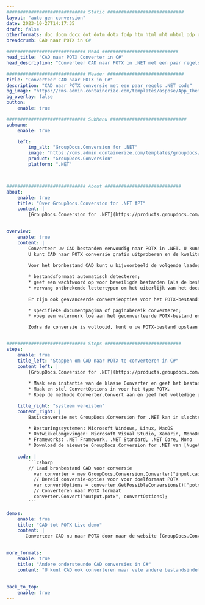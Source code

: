 ```yaml
---
############################# Static ############################
layout: "auto-gen-conversion"
date: 2023-10-27T14:17:35
draft: false
otherformats: doc docm docx dot dotm dotx fodp htm html mht mhtml odp odt otp pot potm potx pps ppsm ppsx ppt pptm pptx rtf
breadcrumb: CAD naar POTX in C#

############################# Head ############################
head_title: "CAD naar POTX Converter in C#"
head_description: "Converteer CAD naar POTX in .NET met een paar regels code. Gebruik de GroupDocs Document Conversion API om meer dan 160 bestandsformaten te converteren."

############################# Header ############################
title: "Converteer CAD naar POTX in C#"
description: "CAD naar POTX conversie met een paar regels .NET code"
bg_image: "https://cms.admin.containerize.com/templates/aspose/App_Themes/V3/images/bg/header1.png"
bg_overlay: false
button:
    enable: true

############################# SubMenu ############################
submenu:
    enable: true

    left:
        img_alt: "GroupDocs.Conversion for .NET"
        image: "https://cms.admin.containerize.com/templates/groupdocs/images/product-logos/90x90-noborder/groupdocs-conversion-net.png"
        product: "GroupDocs.Conversion"
        platform: ".NET"



############################# About ############################
about:
    enable: true
    title: "Over GroupDocs.Conversion for .NET API"
    content: |
        [GroupDocs.Conversion for .NET](https://products.groupdocs.com/conversion/net/) kan worden gebruikt om Microsoft Word, Excel, PowerPoint, PDF, Visio en andere formaten te converteren. GroupDocs.Conversion is een standalone API die geschikt is voor back-end en interne systemen waar hoge prestaties vereist zijn. Het is niet afhankelijk van software zoals Microsoft of Open Office.
    

overview:
    enable: true
    content: |
        Converteer uw CAD bestanden eenvoudig naar POTX in .NET. U kunt slechts een paar C# coderegels gebruiken op elk platform naar keuze, zoals - Windows, Linux, macOS.
        U kunt CAD naar POTX conversie gratis uitproberen en de kwaliteit van de conversieresultaten evalueren. Naast eenvoudige scenario's voor bestandsconversie kunt u meer geavanceerde opties proberen voor het laden van het bronbestand CAD en voor het opslaan van het POTX-uitvoerresultaat. 
        
        Voor het bronbestand CAD kunt u bijvoorbeeld de volgende laadopties gebruiken:

        * bestandsformaat automatisch detecteren;
        * geef een wachtwoord op voor beveiligde bestanden (als de bestandsindeling dit ondersteunt);
        * vervang ontbrekende lettertypen om het uiterlijk van het document te behouden.
        
        Er zijn ook geavanceerde conversieopties voor het POTX-bestand:

        * specifieke documentpagina of paginabereik converteren;
        * voeg een watermerk toe aan het geconverteerde POTX-bestand en nog veel meer.

        Zodra de conversie is voltooid, kunt u uw POTX-bestand opslaan in het lokale bestandspad of in opslag van derden, zoals FTP, Amazon S3, Google Drive, Dropbox enz. Let op: om CAD naar {{ te converteren) TO}} er is geen extra software nodig, zoals MS Office, Open Office, Adobe Acrobat Reader enz.


############################# Steps ############################
steps:
    enable: true
    title_left: "Stappen om CAD naar POTX te converteren in C#"
    content_left: |
        [GroupDocs.Conversion for .NET](https://products.groupdocs.com/conversion/net/) maakt het gemakkelijk voor ontwikkelaars om een ​​CAD bestand naar POTX te converteren met een paar regels code.
        
        * Maak een instantie van de klasse Converter en geef het bestand CAD het volledige pad
        * Maak en stel ConvertOptions in voor het type POTX.
        * Roep de methode Converter.Convert aan en geef het volledige pad en formaat (POTX) door als parameter

    title_right: "systeem vereisten"
    content_right: |
        Basisconversie met GroupDocs.Conversion for .NET kan in slechts een paar eenvoudige stappen worden gedaan. Onze API's worden ondersteund op alle belangrijke platforms en besturingssystemen. Voordat u de onderstaande code uitvoert, moet u ervoor zorgen dat de volgende vereisten op uw systeem zijn geïnstalleerd.

        * Besturingssystemen: Microsoft Windows, Linux, MacOS
        * Ontwikkelomgevingen: Microsoft Visual Studio, Xamarin, MonoDevelop
        * Frameworks: .NET Framework, .NET Standard, .NET Core, Mono
        * Download de nieuwste GroupDocs.Conversion for .NET van [Nuget](https://www.nuget.org/packages/groupdocs.conversion)
         
    code: |
        ```csharp    
        // Laad bronbestand CAD voor conversie
          var converter = new GroupDocs.Conversion.Converter("input.cad");
          // Bereid conversie-opties voor voor doelformaat POTX
          var convertOptions = converter.GetPossibleConversions()["potx"].ConvertOptions;
          // Converteren naar POTX formaat
          converter.Convert("output.potx", convertOptions);
        ```

demos:
    enable: true
    title: "CAD tot POTX Live demo"
    content: |
       Converteer CAD nu naar POTX door naar de website [GroupDocs.Conversion App](https://products.groupdocs.app/conversion/family) te gaan. Online demo heeft de volgende voordelen:
          

more_formats:
    enable: true
    title: "Andere ondersteunde CAD conversies in C#"
    content: "U kunt CAD ook converteren naar vele andere bestandsindelingen. Zie de lijst hieronder."
       
       
back_to_top:
    enable: true
---
```

